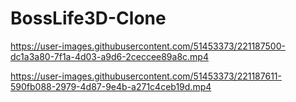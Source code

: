 # BossLife3D-Clone

https://user-images.githubusercontent.com/51453373/221187500-dc1a3a80-7f1a-4d03-a9d6-2ceccee89a8c.mp4



https://user-images.githubusercontent.com/51453373/221187611-590fb088-2979-4d87-9e4b-a271c4ceb19d.mp4

